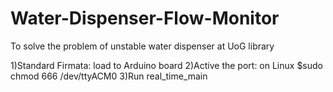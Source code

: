 # Water-Dispenser-Flow-Monitor
To solve the problem of unstable water dispenser at UoG library

1)Standard Firmata: load to Arduino board
2)Active the port: on Linux $sudo chmod 666 /dev/ttyACM0
3)Run real_time_main
